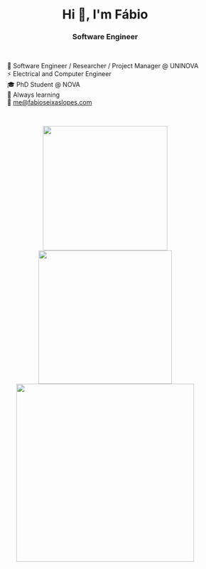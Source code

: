 <h1 align="center">Hi 👋, I'm Fábio</h1>
<h3 align="center">Software Engineer</h3>

<br>

&nbsp; &nbsp; &nbsp; &nbsp; 💼 Software Engineer / Researcher / Project Manager @ UNINOVA <br>
&nbsp; &nbsp; &nbsp; &nbsp; ⚡ Electrical and Computer Engineer <br>
&nbsp; &nbsp; &nbsp; &nbsp; 🎓 PhD Student @ NOVA <br>
&nbsp; &nbsp; &nbsp; &nbsp; 🌱 Always learning <br>
&nbsp; &nbsp; &nbsp; &nbsp; 💬 me@fabioseixaslopes.com

<br>

<p align="center">
  <img src="https://skillicons.dev/icons?i=java,androidstudio,python,javascript,html,css,git,vscode&perline=4" width=280 />
  <img src="https://stats-sigma-roan.vercel.app/api/top-langs/?username=fabioseixaslopes&show_icons=true&theme=transparent&layout=compact&hide_border=true&langs_count=10&exclude_repo=stats&hide_title=true" width=300/>
  <img src="https://stats-sigma-roan.vercel.app/api?username=fabioseixaslopes&show_icons=true&theme=transparent&hide=stars,prs,issues&rank_icon=github&hide_border=true&exclude_repo=stats&hide_title=true" width=400/>
</p>
